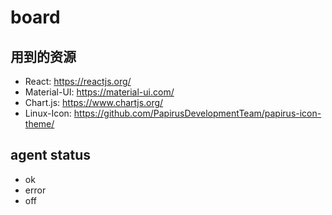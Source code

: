 # board

## 用到的资源

* React: https://reactjs.org/
* Material-UI: https://material-ui.com/
* Chart.js: https://www.chartjs.org/
* Linux-Icon: https://github.com/PapirusDevelopmentTeam/papirus-icon-theme/

## agent status
* ok
* error
* off